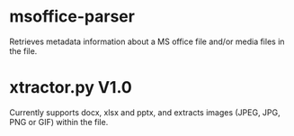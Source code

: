 # msoffice-parser
Retrieves metadata information about a MS office file and/or media files in the file.

# xtractor.py V1.0
Currently supports docx, xlsx and pptx, and extracts images (JPEG, JPG, PNG or GIF) within the file.
